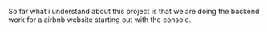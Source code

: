 So far what i understand about this project is that we are doing the backend work for a airbnb website 
starting out with the console.